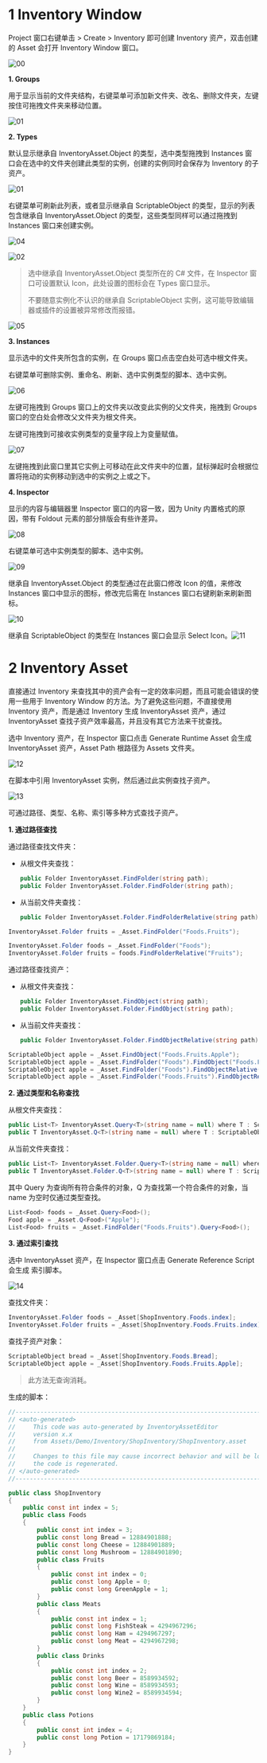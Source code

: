 # 1 Inventory Window

Project 窗口右键单击 > Create > Inventory 即可创建 Inventory 资产，双击创建的 Asset 会打开 Inventory Window 窗口。

![00](images/00.png)

**1. Groups**

用于显示当前的文件夹结构，右键菜单可添加新文件夹、改名、删除文件夹，左键按住可拖拽文件夹来移动位置。

![01](images/01.png)

**2. Types**

默认显示继承自 InventoryAsset.Object 的类型，选中类型拖拽到 Instances 窗口会在选中的文件夹创建此类型的实例，创建的实例同时会保存为 Inventory 的子资产。

![01](images/03.png)

右键菜单可刷新此列表，或者显示继承自 ScriptableObject 的类型，显示的列表包含继承自 InventoryAsset.Object 的类型，这些类型同样可以通过拖拽到 Instances 窗口来创建实例。

![04](images/04.png)

![02](images/02.png)

> 选中继承自 InventoryAsset.Object 类型所在的 C# 文件，在 Inspector 窗口可设置默认 Icon，此处设置的图标会在 Types 窗口显示。
>
> 不要随意实例化不认识的继承自 ScriptableObject 实例，这可能导致编辑器或插件的设置被异常修改而报错。

![05](images/05.png)

**3. Instances**

显示选中的文件夹所包含的实例，在 Groups 窗口点击空白处可选中根文件夹。

右键菜单可删除实例、重命名、刷新、选中实例类型的脚本、选中实例。

![06](images/06.png)

左键可拖拽到 Groups 窗口上的文件夹以改变此实例的父文件夹，拖拽到 Groups 窗口的空白处会修改父文件夹为根文件夹。

左键可拖拽到可接收实例类型的变量字段上为变量赋值。

![07](images/07.png)

左键拖拽到此窗口里其它实例上可移动在此文件夹中的位置，鼠标弹起时会根据位置将拖动的实例移动到选中的实例之上或之下。

**4. Inspector**

显示的内容与编辑器里 Inspector 窗口的内容一致，因为 Unity 内置格式的原因，带有 Foldout 元素的部分排版会有些许差异。

![08](images/08.png)

右键菜单可选中实例类型的脚本、选中实例。

![09](images/09.png)

继承自 InventoryAsset.Object 的类型通过在此窗口修改 Icon 的值，来修改 Instances 窗口中显示的图标，修改完后需在 Instances 窗口右键刷新来刷新图标。

![10](images/10.png)

继承自 ScriptableObject 的类型在 Instances 窗口会显示 Select Icon。![11](images/11.png)

# 2 Inventory Asset

直接通过 Inventory 来查找其中的资产会有一定的效率问题，而且可能会错误的使用一些用于 Inventory Window 的方法。为了避免这些问题，不直接使用 Inventory 资产，而是通过 Inventory 生成 InventoryAsset 资产，通过 InventoryAsset 查找子资产效率最高，并且没有其它方法来干扰查找。

选中 Inventory 资产，在 Inspector 窗口点击 Generate Runtime Asset 会生成 InventoryAsset 资产，Asset Path 根路径为 Assets 文件夹。

![12](images/12.png)

在脚本中引用 InventoryAsset 实例，然后通过此实例查找子资产。

![13](images/13.png)

可通过路径、类型、名称、索引等多种方式查找子资产。

**1. 通过路径查找**

通过路径查找文件夹：

* 从根文件夹查找：

  ~~~c#
  public Folder InventoryAsset.FindFolder(string path);
  public Folder InventoryAsset.Folder.FindFolder(string path);
  ~~~

* 从当前文件夹查找：

  ~~~c#
  public Folder InventoryAsset.Folder.FindFolderRelative(string path);
  ~~~

~~~c#
InventoryAsset.Folder fruits = _Asset.FindFolder("Foods.Fruits");

InventoryAsset.Folder foods = _Asset.FindFolder("Foods");
InventoryAsset.Folder fruits = foods.FindFolderRelative("Fruits");
~~~

通过路径查找资产：

* 从根文件夹查找：

  ~~~c#
  public Folder InventoryAsset.FindObject(string path);
  public Folder InventoryAsset.Folder.FindObject(string path);
  ~~~

* 从当前文件夹查找：

  ~~~c#
  public Folder InventoryAsset.Folder.FindObjectRelative(string path);
  ~~~

~~~c#
ScriptableObject apple = _Asset.FindObject("Foods.Fruits.Apple");
ScriptableObject apple = _Asset.FindFolder("Foods").FindObject("Foods.Fruits.Apple");
ScriptableObject apple = _Asset.FindFolder("Foods").FindObjectRelative("Fruits.Apple");
ScriptableObject apple = _Asset.FindFolder("Foods.Fruits").FindObjectRelative("Apple");
~~~

**2. 通过类型和名称查找**

从根文件夹查找：

~~~c#
public List<T> InventoryAsset.Query<T>(string name = null) where T : ScriptableObject;
public T InventoryAsset.Q<T>(string name = null) where T : ScriptableObject;
~~~

从当前文件夹查找：

~~~c#
public List<T> InventoryAsset.Folder.Query<T>(string name = null) where T : ScriptableObject;
public T InventoryAsset.Folder.Q<T>(string name = null) where T : ScriptableObject;
~~~

其中 Query 为查询所有符合条件的对象，Q 为查找第一个符合条件的对象，当 name 为空时仅通过类型查找。

~~~c#
List<Food> foods = _Asset.Query<Food>();
Food apple = _Asset.Q<Food>("Apple");
List<Food> fruits = _Asset.FindFolder("Foods.Fruits").Query<Food>();
~~~

**3. 通过索引查找**

选中 InventoryAsset 资产，在 Inspector 窗口点击 Generate Reference Script 会生成 索引脚本。

![14](images/14.png)

查找文件夹：

~~~c#
InventoryAsset.Folder foods = _Asset[ShopInventory.Foods.index];
InventoryAsset.Folder fruits = _Asset[ShopInventory.Foods.Fruits.index];
~~~

查找子资产对象：

~~~c#
ScriptableObject bread = _Asset[ShopInventory.Foods.Bread];
ScriptableObject apple = _Asset[ShopInventory.Foods.Fruits.Apple];
~~~

> 此方法无查询消耗。

生成的脚本：

~~~c#
//------------------------------------------------------------------------------
// <auto-generated>
//     This code was auto-generated by InventoryAssetEditor
//     version x.x
//     from Assets/Demo/Inventory/ShopInventory/ShopInventory.asset
//
//     Changes to this file may cause incorrect behavior and will be lost if
//     the code is regenerated.
// </auto-generated>
//------------------------------------------------------------------------------

public class ShopInventory
{
    public const int index = 5;
    public class Foods
    {
        public const int index = 3;
        public const long Bread = 12884901888;
        public const long Cheese = 12884901889;
        public const long Mushroom = 12884901890;
        public class Fruits
        {
            public const int index = 0;
            public const long Apple = 0;
            public const long GreenApple = 1;
        }
        public class Meats
        {
            public const int index = 1;
            public const long FishSteak = 4294967296;
            public const long Ham = 4294967297;
            public const long Meat = 4294967298;
        }
        public class Drinks
        {
            public const int index = 2;
            public const long Beer = 8589934592;
            public const long Wine = 8589934593;
            public const long Wine2 = 8589934594;
        }
    }
    public class Potions
    {
        public const int index = 4;
        public const long Potion = 17179869184;
    }
}
~~~


